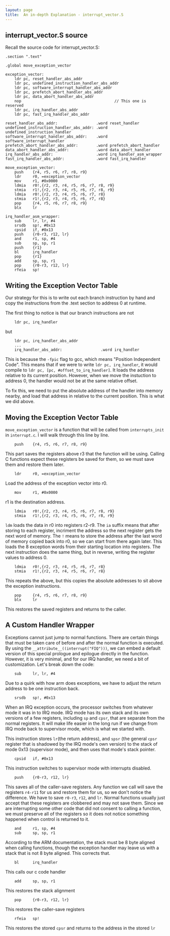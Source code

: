```yaml
---
layout: page
title:  An in-depth Explanation - interrupt_vector.S
---
```

## interrupt_vector.S source
Recall the source code for interrupt_vector.S:
```
.section ".text"

.global move_exception_vector

exception_vector:
    ldr pc, reset_handler_abs_addr
    ldr pc, undefined_instruction_handler_abs_addr
    ldr pc, software_interrupt_handler_abs_addr
    ldr pc, prefetch_abort_handler_abs_addr
    ldr pc, data_abort_handler_abs_addr
    nop                                         // This one is reserved
    ldr pc, irq_handler_abs_addr
    ldr pc, fast_irq_handler_abs_addr

reset_handler_abs_addr:                 .word reset_handler
undefined_instruction_handler_abs_addr: .word undefined_instruction_handler
software_interrupt_handler_abs_addr:    .word software_interrupt_handler
prefetch_abort_handler_abs_addr:        .word prefetch_abort_handler
data_abort_handler_abs_addr:            .word data_abort_handler
irq_handler_abs_addr:                   .word irq_handler_asm_wrapper
fast_irq_handler_abs_addr:              .word fast_irq_handler

move_exception_vector:
    push    {r4, r5, r6, r7, r8, r9}
    ldr     r0, =exception_vector
    mov     r1, #0x0000
    ldmia   r0!,{r2, r3, r4, r5, r6, r7, r8, r9}
    stmia   r1!,{r2, r3, r4, r5, r6, r7, r8, r9}
    ldmia   r0!,{r2, r3, r4, r5, r6, r7, r8}
    stmia   r1!,{r2, r3, r4, r5, r6, r7, r8}
    pop     {r4, r5, r6, r7, r8, r9}
    blx     lr

irq_handler_asm_wrapper:
    sub     lr, lr, #4
    srsdb   sp!, #0x13
    cpsid   if, #0x13
    push    {r0-r3, r12, lr}
    and     r1, sp, #4
    sub     sp, sp, r1
    push    {r1}
    bl      irq_handler
    pop     {r1}
    add     sp, sp, r1
    pop     {r0-r3, r12, lr}
    rfeia   sp!
```

## Writing the Exception Vector Table
Our strategy for this is to write out each branch instruction by hand and copy the instructions from the .text section to address 0 at runtime.

The first thing to notice is that our branch instructions are not
```
    ldr pc, irq_handler
```
but
```
    ldr pc, irq_handler_abs_addr
    ...
    irq_handler_abs_addr:                 .word irq_handler
```
This is because the `-fpic` flag to gcc, which means "Position Independent Code".  This means that if we were to write `ldr pc, irq_handler`, it would compile to `ldr pc, [pc, #offset_to_irq_handler]`.  It loads the address relative to its current position.  However, when we move the instuction to address 0, the handler would not be at the same relative offset.

To fix this, we need to put the absolute address of the handler into memory nearby, and load that address in relative to the current position.  This is what we did above.

## Moving the Exception Vector Table
`move_exception_vector` is a function that will be called from `interrupts_init` in `interrupt.c`.  I will walk through this line by line.

```
    push    {r4, r5, r6, r7, r8, r9}
```
This part saves the registers above r3 that the function will be using.  Calling C functions expect these registers be saved for them, so we must save them and restore them later.
```
    ldr     r0, =exception_vector 
```
Load the address of the exception vector into r0.
```
    mov     r1, #0x0000
```
r1 is the destination address.
```
    ldmia   r0!,{r2, r3, r4, r5, r6, r7, r8, r9}
    stmia   r1!,{r2, r3, r4, r5, r6, r7, r8, r9}
```
`ldm` loads the data in r0 into registers r2-r9. The `ia` suffix means that after storing to each register, incriment the address so the next register gets the next word of memory.  The `!` means to store the address after the last word of memory copied back into r0, so we can start from there again later. This loads the 8 exception words from their starting location into registers.  The next instruction does the same thing, but in reverse, writing the register values to address 0.
```
    ldmia   r0!,{r2, r3, r4, r5, r6, r7, r8}
    stmia   r1!,{r2, r3, r4, r5, r6, r7, r8}
```
This repeats the above, but this copies the absolute addresses to sit above the exception instructions.
```
    pop     {r4, r5, r6, r7, r8, r9}
    blx     lr
```
This restores the saved registers and returns to the caller.

## A Custom Handler Wrapper
Exceptions cannot just jump to normal functions.  There are certain things that must be taken care of before and after the normal function is executed.  By using the `__attribute__((interrupt("FIQ")))`, we can embed a default version of this special prologue and epilogue directly in the function.  However, it is very minimal, and for our IRQ handler, we need a bit of customization.  Let's break down the code:

```
    sub     lr, lr, #4
```
Due to a quirk with how arm does exceptions, we have to adjust the return address to be one instruction back.

```
    srsdb   sp!, #0x13
```
When an IRQ exception occurs, the processor switches from whatever mode it was in to IRQ mode.  IRQ mode has its own stack and its own versions of a few registers, including `sp` and `cpsr`, that are separate from the normal registers.  It will make life easier in the long run if we change from IRQ mode back to supervisor mode, which is what we started with.

This instruction stores `lr`(the return address), and `spsr` (the general `cpsr` register that is shadowed by the IRQ mode's own version) to the stack of mode 0x13 (supervisor mode), and then uses that mode's stack pointer.

```
    cpsid   if, #0x13
```
This instruction switches to supervisor mode with interrupts disabled.

```
    push    {r0-r3, r12, lr}
```
This saves all of the caller-save registers.  Any function we call will save the registers `r4-r11` for us and restore them for us, so we don't notice the difference.  We have to save `r0-r3`, `r12`, and `lr`.  Normal functions usually just accept that these registers are clobbered and may not save them.  Since we are interrupting some other code that did not consent to calling a function, we must preserve all of the registers so it does not notice something happened when control is returned to it.

```
    and     r1, sp, #4
    sub     sp, sp, r1
```
According to the ARM documentation, the stack must be 8 byte aligned when calling functions, though the exception handler may leave us with a stack that is not 8 byte aligned.  This corrects that.

```
    bl      irq_handler
```
This calls our c code handler

```
    add     sp, sp, r1
```
This restores the stack alignment

```
    pop     {r0-r3, r12, lr}
```
This restores the caller-save registers

```
    rfeia   sp!
```
This restores the stored `cpsr` and returns to the address in the stored `lr`
